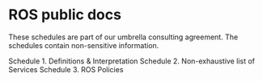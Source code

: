 # ROS public docs

These schedules are part of our umbrella consulting agreement. The schedules contain non-sensitive information. 

Schedule 1. Definitions & Interpretation
Schedule 2. Non-exhaustive list of Services 
Schedule 3. ROS Policies 
